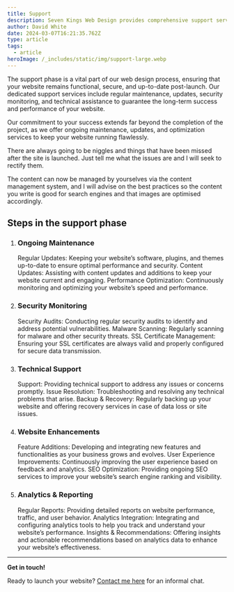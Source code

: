 ```yaml
---
title: Support
description: Seven Kings Web Design provides comprehensive support services, offering ongoing maintenance, and updates to ensure your site runs smoothly.
author: David White
date: 2024-03-07T16:21:35.762Z
type: article
tags:
  - article
heroImage: /_includes/static/img/support-large.webp
---
```

The support phase is a vital part of our web design process, ensuring that your website remains functional, secure, and up-to-date post-launch. Our dedicated support services include regular maintenance, updates, security monitoring, and technical assistance to guarantee the long-term success and performance of your website.

Our commitment to your success extends far beyond the completion of the project, as we offer ongoing maintenance, updates, and optimization services to keep your website running flawlessly.

There are always going to be niggles and things that have been missed after the site is launched.  Just tell me what the issues are and I will seek to rectify them.

The content can now be managed by yourselves via the content management system, and I will advise on the best practices so the content you write is good for search engines and that images are optimised accordingly.

## **Steps in the support phase**

1. ### Ongoing Maintenance

   Regular Updates: Keeping your website’s software, plugins, and themes up-to-date to ensure optimal performance and security.
   Content Updates: Assisting with content updates and additions to keep your website current and engaging.
   Performance Optimization: Continuously monitoring and optimizing your website’s speed and performance.
2. ### Security Monitoring

   Security Audits: Conducting regular security audits to identify and address potential vulnerabilities.
   Malware Scanning: Regularly scanning for malware and other security threats.
   SSL Certificate Management: Ensuring your SSL certificates are always valid and properly configured for secure data transmission.
3. ### Technical Support

   Support: Providing technical support to address any issues or concerns promptly.
   Issue Resolution: Troubleshooting and resolving any technical problems that arise.
   Backup & Recovery: Regularly backing up your website and offering recovery services in case of data loss or site issues.
4. ### Website Enhancements

   Feature Additions: Developing and integrating new features and functionalities as your business grows and evolves.
   User Experience Improvements: Continuously improving the user experience based on feedback and analytics.
   SEO Optimization: Providing ongoing SEO services to improve your website’s search engine ranking and visibility.
5. ### Analytics & Reporting

   Regular Reports: Providing detailed reports on website performance, traffic, and user behavior.
   Analytics Integration: Integrating and configuring analytics tools to help you track and understand your website’s performance.
   Insights & Recommendations: Offering insights and actionable recommendations based on analytics data to enhance your website’s effectiveness.

- - -

**Get in touch!**

Ready to launch your website? [Contact me here](/about/) for an informal chat.
